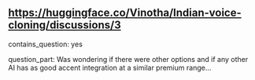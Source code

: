 ## https://huggingface.co/Vinotha/Indian-voice-cloning/discussions/3

contains_question: yes

question_part: 
Was wondering if there were other options and if any other AI has as good accent integration at a similar premium range...